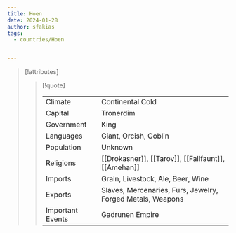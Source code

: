 ```yaml
---
title: Hoen
date: 2024-01-28
author: sfakias
tags:
  - countries/Hoen


---
```

> [!attributes]
> 
> > [!quote]
> >
> > | | |
> > | --- | --- |
> > | Climate | Continental Cold |
> > | Capital | Tronerdim |
> > | Government | King |
> > | Languages | Giant, Orcish, Goblin |
> > | Population | Unknown |
> > | Religions | [[Drokasner]], [[Tarov]], [[Fallfaunt]], [[Amehan]] |
> > | Imports | Grain, Livestock, Ale, Beer, Wine |
> > | Exports | Slaves, Mercenaries, Furs, Jewelry, Forged Metals, Weapons |
> > | Important Events | Gadrunen Empire |

